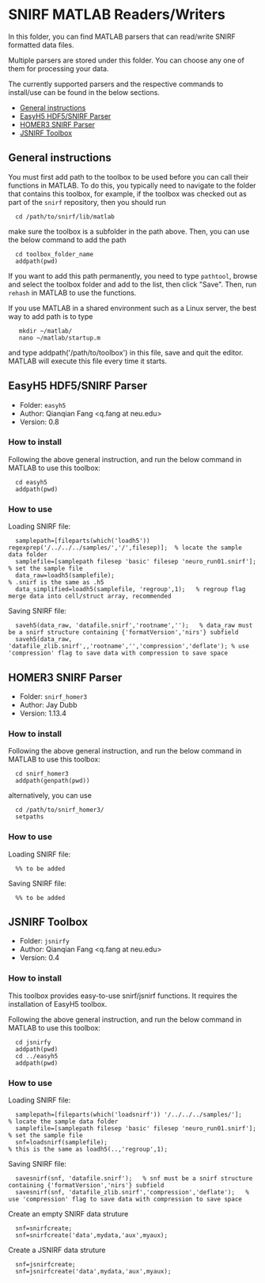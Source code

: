 SNIRF MATLAB Readers/Writers
============================

In this folder, you can find MATLAB parsers that can read/write SNIRF formatted data files.

Multiple parsers are stored under this folder. You can choose any one of them for processing
your data.

The currently supported parsers and the respective commands to install/use can be found
in the below sections.

- [General instructions](#general-instructions)
- [EasyH5 HDF5/SNIRF Parser](#easyh5-hdf5snirf-parser)
- [HOMER3 SNIRF Parser](#homer3-snirf-parser)
- [JSNIRF Toolbox](#jsnirf-toolbox)

General instructions
--------------------
You must first add path to the toolbox to be used before you can call their functions in MATLAB.
To do this, you typically need to navigate to the folder that contains this toolbox, for example,
if the toolbox was checked out as part of the `snirf` repository, then you should run
```
  cd /path/to/snirf/lib/matlab
```
make sure the toolbox is a subfolder in the path above. Then, you can use the below command to
add the path
```
  cd toolbox_folder_name
  addpath(pwd)
```
If you want to add this path permanently, you need to type `pathtool`, 
browse and select the toolbox folder and add to the list, then click "Save".
Then, run `rehash` in MATLAB to use the functions.

If you use MATLAB in a shared environment such as a Linux server, the
best way to add path is to type 
```
   mkdir ~/matlab/
   nano ~/matlab/startup.m
```
and type addpath('/path/to/toolbox') in this file, save and quit the editor.
MATLAB will execute this file every time it starts.

EasyH5 HDF5/SNIRF Parser
--------------------
* Folder: `easyh5`
* Author: Qianqian Fang <q.fang at neu.edu>
* Version: 0.8

### How to install
Following the above general instruction, and run the below command in MATLAB to use
this toolbox:

```
  cd easyh5
  addpath(pwd)
```
### How to use

Loading SNIRF file:
```
  samplepath=[fileparts(which('loadh5')) regexprep('/../../../samples/','/',filesep)];  % locate the sample data folder
  samplefile=[samplepath filesep 'basic' filesep 'neuro_run01.snirf'];    % set the sample file
  data_raw=loadh5(samplefile);                                            % .snirf is the same as .h5
  data_simplified=loadh5(samplefile, 'regroup',1);   % regroup flag merge data into cell/struct array, recommended
```

Saving SNIRF file:
```
  saveh5(data_raw, 'datafile.snirf','rootname','');   % data_raw must be a snirf structure containing {'formatVersion','nirs'} subfield
  saveh5(data_raw, 'datafile_zlib.snirf',,'rootname','','compression','deflate'); % use 'compression' flag to save data with compression to save space
```


HOMER3 SNIRF Parser
--------------------
* Folder: `snirf_homer3`
* Author: Jay Dubb <jdubb at bu.edu>
* Version: 1.13.4

### How to install
Following the above general instruction, and run the below command in MATLAB to use
this toolbox:

```
  cd snirf_homer3
  addpath(genpath(pwd))
```

alternatively, you can use 
```
  cd /path/to/snirf_homer3/
  setpaths
```
### How to use
Loading SNIRF file:
```
  %% to be added
```
Saving SNIRF file:
```
  %% to be added
```

JSNIRF Toolbox
--------------------
* Folder: `jsnirfy`
* Author: Qianqian Fang <q.fang at neu.edu>
* Version: 0.4

### How to install
This toolbox provides easy-to-use snirf/jsnirf functions. It requires the installation
of EasyH5 toolbox.

Following the above general instruction, and run the below command in MATLAB to use
this toolbox:
```
  cd jsnirfy
  addpath(pwd)
  cd ../easyh5
  addpath(pwd)
```
### How to use

Loading SNIRF file:
```
  samplepath=[fileparts(which('loadsnirf')) '/../../../samples/'];        % locate the sample data folder
  samplefile=[samplepath filesep 'basic' filesep 'neuro_run01.snirf'];    % set the sample file
  snf=loadsnirf(samplefile);                                              % this is the same as loadh5(..,'regroup',1);
```

Saving SNIRF file:
```
  savesnirf(snf, 'datafile.snirf');   % snf must be a snirf structure containing {'formatVersion','nirs'} subfield
  savesnirf(snf, 'datafile_zlib.snirf','compression','deflate');   % use 'compression' flag to save data with compression to save space
```

Create an empty SNIRF data struture
```
  snf=snirfcreate;
  snf=snirfcreate('data',mydata,'aux',myaux);
```

Create a JSNIRF data struture
```
  snf=jsnirfcreate;
  snf=jsnirfcreate('data',mydata,'aux',myaux);
```
